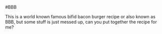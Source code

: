 #BBB

This is a world known famous bifid bacon burger recipe or also known as BBB, but some stuff is just messed up, can you put together the recipe for me?